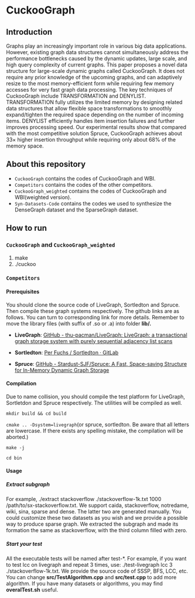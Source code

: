 # CuckooGraph
## Introduction
 Graphs play an increasingly important role in various big data applications. However, existing graph data structures cannot simultaneously address the performance bottlenecks caused by the dynamic updates, large scale, and high query complexity of current graphs. This paper proposes a novel data structure for large-scale dynamic graphs called CuckooGraph. It does not require any prior knowledge of the upcoming graphs, and can adaptively resize to the most memory-efficient form while requiring few memory accesses for very fast graph data processing. The key techniques of CuckooGraph include TRANSFORMATION and DENYLIST. TRANSFORMATION fully utilizes the limited memory by designing related data structures that allow flexible space transformations to smoothly expand/tighten the required space depending on the number of incoming items. DENYLIST efficiently handles item insertion failures and further improves processing speed. Our experimental results show that compared with the most competitive solution Spruce, CuckooGraph achieves about 33× higher insertion throughput while requiring only about 68% of the memory space.
## About this repository
* `CuckooGraph` contains the codes of CuckooGraph and WBI.
* `Competitors` contains the codes of the other competitors.
* `CuckooGraph_weighted` contains the codes of CuckooGraph and WBI(weighted version).
* `Syn-Datasets-Code` contains the codes we used to synthesize the DenseGraph dataset and the SparseGraph dataset.
## How to run
### `CuckooGraph` and `CuckooGraph_weighted`
1. make
2. ./cuckoo
### `Competitors`
#### Prerequisites

You should clone the source code of LiveGraph, Sortledton and Spruce. Then compile these graph systems respectively. The github links are as follows. You can turn to corresponding link for more details. Remember to move the library files (with suffix of .so or .a) into folder **lib/.**

- **LiveGraph**: [GitHub - thu-pacman/LiveGraph: LiveGraph: a transactional graph storage system with purely sequential adjacency list scans](https://github.com/thu-pacman/LiveGraph)

- **Sortledton**: [Per Fuchs / Sortledton · GitLab](https://gitlab.db.in.tum.de/per.fuchs/sortledton)

- **Spruce**: [GitHub - Stardust-SJF/Spruce: A Fast, Space-saving Structure for In-Memory Dynamic Graph Storage](https://github.com/Stardust-SJF/Spruce)

#### Compilation

Due to name collision, you should compile the test platform for LiveGraph, Sortletdon and Spruce respectively. The utilities will be compiled as well.

`mkdir build && cd build`

`cmake .. -Dsystem=livegraph`(or spruce, sortledton. Be aware that all letters are lowercase. If there exists any spelling mistake, the compilation will be aborted.)

`make -j`

`cd bin`

#### Usage

##### Extract subgraph

For example, ./extract stackoverflow ./stackoverflow-1k.txt 1000 /path/to/sx-stackoverflow.txt. We support caida, stackoverflow, notredame, wiki, sina, sparse and dense. The latter two are generated manually. You could customize these two datasets as you wish and we provide a possible way to produce sparse graph. We extracted the subgraph and made its formation the same as stackoverflow, with the third column filled with zero.

##### Start your test

All the executable tests will be named after test-\*. For example, if you want to test lcc on livegraph and repeat 3 times, use: ./test-livegraph lcc 3 ./stackoverflow-1k.txt. We provide the source code of SSSP, BFS, LCC, etc. You can change **src/TestAlgorithm.cpp** and **src/test.cpp** to add more algorithm. If you have many datasets or algorithms, you may find **overalTest.sh** useful.



